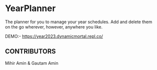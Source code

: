 # YearPlanner
The planner for you to manage your year schedules. Add and delete them on the go wherever, however, anywhere you like. 


DEMO:-  https://year2023.dynamicmortal.repl.co/

## CONTRIBUTORS
Mihir Amin & Gautam Amin
